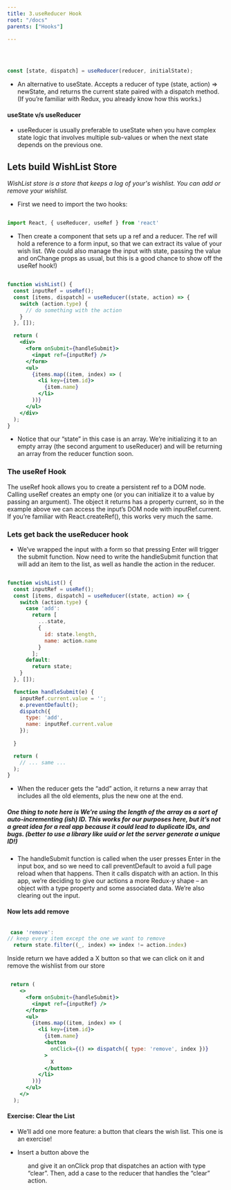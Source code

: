 ```yaml
---
title: 3.useReducer Hook
root: "/docs"
parents: ["Hooks"]

---
```


&nbsp;
&nbsp;

```jsx

const [state, dispatch] = useReducer(reducer, initialState);

```

* An alternative to useState. Accepts a reducer of type (state, action) => newState, and returns the current state paired with a dispatch method. (If you’re familiar with Redux, you already know how this works.)

####  useState v/s useReducer
* useReducer is usually preferable to useState when you have complex state logic that involves multiple sub-values or when the next state depends on the previous one.

## Lets build WishList Store
*WishList store is a store that keeps a log of your's wishlist. You can add or remove your wishlist.*

* First we need to import the two hooks:

```jsx

import React, { useReducer, useRef } from 'react'

```

* Then create a component that sets up a ref and a reducer. The ref will hold a reference to a form input, so that we can extract its value of your wish list. (We could also manage the input with state, passing the value and onChange props as usual, but this is a good chance to show off the useRef hook!)

```jsx

function wishList() {
  const inputRef = useRef();
  const [items, dispatch] = useReducer((state, action) => {
    switch (action.type) {
      // do something with the action
    }
  }, []);

  return (
    <div>
      <form onSubmit={handleSubmit}>
        <input ref={inputRef} />
      </form>
      <ul>
        {items.map((item, index) => (
          <li key={item.id}>
            {item.name}
          </li>
        ))}
      </ul>
    </div>
  );
}

```

* Notice that our “state” in this case is an array. We’re initializing it to an empty array (the second argument to useReducer) and will be returning an array from the reducer function soon.

### The useRef Hook

The useRef hook allows you to create a persistent ref to a DOM node. Calling useRef creates an empty one (or you can initialize it to a value by passing an argument). The object it returns has a property current, so in the example above we can access the input’s DOM node with inputRef.current. If you’re familiar with React.createRef(), this works very much the same.

### Lets get back the useReducer hook

* We’ve wrapped the input with a form so that pressing Enter will trigger the submit function. Now need to write the handleSubmit function that will add an item to the list, as well as handle the action in the reducer.

```jsx

function wishList() {
  const inputRef = useRef();
  const [items, dispatch] = useReducer((state, action) => {
    switch (action.type) {
      case 'add':
        return [
          ...state,
          {
            id: state.length,
            name: action.name
          }
        ];
      default:
        return state;
    }
  }, []);

  function handleSubmit(e) {
    inputRef.current.value = '';
    e.preventDefault();
    dispatch({
      type: 'add',
      name: inputRef.current.value
    });
    
  }

  return (
    // ... same ...
  );
}


```

* When the reducer gets the “add” action, it returns a new array that includes all the old elements, plus the new one at the end.

##### One thing to note here is We’re using the length of the array as a sort of auto-incrementing (ish) ID. This works for our purposes here, but it’s not a great idea for a real app because it could lead to duplicate IDs, and bugs. (better to use a library like uuid or let the server generate a unique ID!)

* The handleSubmit function is called when the user presses Enter in the input box, and so we need to call preventDefault to avoid a full page reload when that happens. Then it calls dispatch with an action. In this app, we’re deciding to give our actions a more Redux-y shape – an object with a type property and some associated data. We’re also clearing out the input.

#### Now lets add remove 

```jsx

 case 'remove':
// keep every item except the one we want to remove
  return state.filter((_, index) => index != action.index)

```

Inside return we have added a X button so that we can click on it and remove the wishlist from our store

```jsx

 return (
    <>
      <form onSubmit={handleSubmit}>
        <input ref={inputRef} />
      </form>
      <ul>
        {items.map((item, index) => (
          <li key={item.id}>
            {item.name}
            <button
              onClick={() => dispatch({ type: 'remove', index })}
            >
              X
            </button>
          </li>
        ))}
      </ul>
    </>
  );

```

#### Exercise: Clear the List

* We’ll add one more feature: a button that clears the wish list. This one is an exercise!

* Insert a button above the <ul> and give it an onClick prop that dispatches an action with type “clear”. Then, add a case to the reducer that handles the “clear” action.








